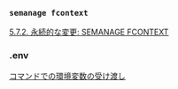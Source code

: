 ### `semanage fcontext`
[5.7.2. 永続的な変更: SEMANAGE FCONTEXT](https://access.redhat.com/documentation/ja-jp/red_hat_enterprise_linux/6/html/security-enhanced_linux/sect-security-enhanced_linux-selinux_contexts_labeling_files-persistent_changes_semanage_fcontext)

### .env

[コマンドでの環境変数の受け渡し](https://qiita.com/reflet/items/2caf9dbf0e3f775276ec)
